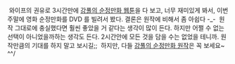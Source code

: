  와이프의 권유로 3시간만에 [강풀의 순정만화 웹툰](http://cartoon.media.daum.net/series/list/kangpool?cartoonId=1785&type=g "[http://cartoon.media.daum.net/series/list/kangpool?cartoonId=1785&type=g]로 이동합니다.")을 다 보고, 너무 재미있게 봐서, 이번주말에 영화 순정만화를 DVD 를 빌려서 봤다. 결론은 원작에 비해서 좀 아쉽다 -\_-
 원작 그대로에 충실했다면 훨씬 좋았을 거 같다는 생각이 많이 든다. 하지만 어쩔 수 없는 선택이 아니었을까하는 생각도 든다. 2시간안에 모든 것을 담을 수는 없었을 테니까. 원작만큼의 기대를 하지 말고 보시길;;
 하지만, 다들 [강풀의 순정만화 원작](http://cartoon.media.daum.net/series/list/kangpool?cartoonId=1785&type=g "[http://cartoon.media.daum.net/series/list/kangpool?cartoonId=1785&type=g]로 이동합니다.")은 꼭 보세요~ ^^/

